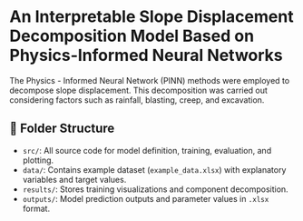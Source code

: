 # An Interpretable Slope Displacement Decomposition Model Based on Physics-Informed Neural Networks

The  Physics - Informed Neural Network (PINN) methods were employed to decompose slope displacement. This decomposition was carried out considering factors such as rainfall, blasting, creep, and excavation.

## 📁 Folder Structure

- `src/`: All source code for model definition, training, evaluation, and plotting.
- `data/`: Contains example dataset (`example_data.xlsx`) with explanatory variables and target values.
- `results/`: Stores training visualizations and component decomposition.
- `outputs/`: Model prediction outputs and parameter values in `.xlsx` format.
